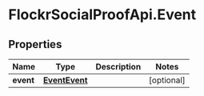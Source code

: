 # FlockrSocialProofApi.Event

## Properties
Name | Type | Description | Notes
------------ | ------------- | ------------- | -------------
**event** | [**EventEvent**](EventEvent.md) |  | [optional] 
